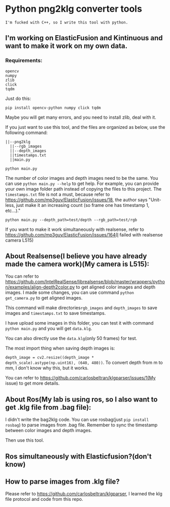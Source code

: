 # Python png2klg converter tools

`I'm fucked with C++, so I write this tool with python.`

## I'm working on ElasticFusion and Kintinuous and want to make it work on my own data.
### Requirements:
```
opencv
numpy
zlib
click
tqdm
```

Just do this:
```
pip install opencv-python numpy click tqdm
```
Maybe you will get many errors, and you need to install zlib, deal with it.


If you just want to use this tool, and the files are organized as below, use the following command:
```
||--png2klg
  ||--rgb_images
  ||--depth_images
  ||timestamps.txt
  ||main.py

python main.py
```
The number of color images and depth images need to be the same.
You can use `python main.py --help` to get help.
For example, you can provide your own image folder path instead of copying the files to this project.
The `timestamps.txt` file is not a must, because refer to https://github.com/mp3guy/ElasticFusion/issues/18, the author says "Unit-less, just make it an increasing count (so frame one has timestamp 1, etc...)."
```
python main.py --depth_path=test/depth --rgb_path=test/rgb
```

If you want to make it work simultaneously with realsense, refer to https://github.com/mp3guy/ElasticFusion/issues/164(I failed with realsense camera L515)

## About Realsense(I believe you have already made the camera work)(My camera is L515):
You can refer to https://github.com/IntelRealSense/librealsense/blob/master/wrappers/python/examples/align-depth2color.py to get aligned color images and depth images.
I made some changes, you can use command `python get_camera.py` to get aligned images. 

This command will make directories`rgb_images` and `depth_images` to save images and `timestamps.txt` to save timestamps.

I have upload some images in this folder, you can test it with command `python main.py` and you will get `data.klg`. 

You can also directly use the `data.klg`(only 50 frames) for test.

The most import thing when saving depth images is:

`depth_image = cv2.resize((depth_image * depth_scale).astype(np.uint16), (640, 480))`.  To convert depth from m to mm, I don't know why this, but it works.

You can refer to https://github.com/carlosbeltran/klgparser/issues/1(My issue) to get more details.

## About Ros(My lab is using ros, so I also want to get .klg file from .bag file):
I didn't write the bag2klg code.
You can use rosbag(just `pip install rosbag`) to parse images from .bag file. Remember to sync the timestamp between color images and depth images.

Then use this tool.

## Ros simultaneously with Elasticfusion?(don't know)

## How to parse images from .klg file?
Please refer to https://github.com/carlosbeltran/klgparser, I learned the klg file protocol and code from this repo.
